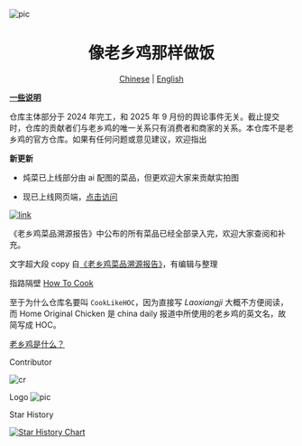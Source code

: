 ![pic](/banner.png)

<div align="center">

# 像老乡鸡那样做饭

[Chinese](/README.md) | [English](/README.en.md)

</div>

[**一些说明**](https://github.com/Gar-b-age/CookLikeHOC/issues/26)

仓库主体部分于 2024 年完工，和 2025 年 9 月份的舆论事件无关。截止提交时，仓库的贡献者们与老乡鸡的唯一关系只有消费者和商家的关系。本仓库不是老乡鸡的官方仓库。如果有任何问题或意见建议，欢迎指出

**新更新**

- 炖菜已上线部分由 ai 配图的菜品，但更欢迎大家来贡献实拍图

- 现已上线网页端，[点击访问](https://cooklikehoc.soilzhu.su)

[![link](/tg.png)](https://t.me/cooklikehoc)

《老乡鸡菜品溯源报告》中公布的所有菜品已经全部录入完，欢迎大家查阅和补充。

文字超大段 copy 自[《老乡鸡菜品溯源报告》](https://www.lxjchina.com.cn/display.asp?id=4226)，有编辑与整理

指路隔壁 [How To Cook](https://cook.aiursoft.cn/)

至于为什么仓库名要叫 `CookLikeHOC`，因为直接写 _Laoxiangji_ 大概不方便阅读，而 Home Original Chicken 是 china daily 报道中所使用的老乡鸡的英文名，故简写成 HOC。

[老乡鸡是什么？](https://lxjchina.com.cn/)

Contributor

![cr](https://contrib.rocks/image?repo=Gar-b-age/CookLikeHOC)

Logo
![pic](/logo.png)

Star History

[![Star History Chart](https://api.star-history.com/svg?repos=Gar-b-age/CookLikeHOC&type=Date)](https://star-history.com/#Gar-b-age/CookLikeHOC&Date)
